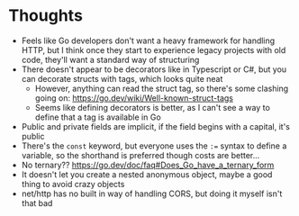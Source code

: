 # Thoughts

- Feels like Go developers don't want a heavy framework for handling HTTP, but I think once they start to experience legacy projects with old code, they'll want a standard way of structuring
- There doesn't appear to be decorators like in Typescript or C#, but you can decorate structs with tags, which looks quite neat 
  - However, anything can read the struct tag, so there's some clashing going on: https://go.dev/wiki/Well-known-struct-tags
  - Seems like defining decorators is better, as I can't see a way to define that a tag is available in Go
- Public and private fields are implicit, if the field begins with a capital, it's public
- There's the `const` keyword, but everyone uses the `:=` syntax to define a variable, so the shorthand is preferred though costs are better...
- No ternary?? https://go.dev/doc/faq#Does_Go_have_a_ternary_form
- It doesn't let you create a nested anonymous object, maybe a good thing to avoid crazy objects
- net/http has no built in way of handling CORS, but doing it myself isn't that bad